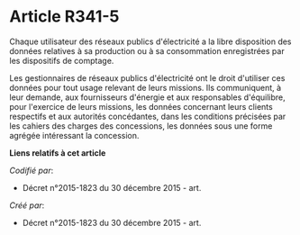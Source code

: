 # Article R341-5

Chaque utilisateur des réseaux publics d'électricité a la libre disposition des données relatives à sa production ou à sa
consommation enregistrées par les dispositifs de comptage.

Les gestionnaires de réseaux publics d'électricité ont le droit d'utiliser ces données pour tout usage relevant de leurs
missions. Ils communiquent, à leur demande, aux fournisseurs d'énergie et aux responsables d'équilibre, pour l'exercice de
leurs missions, les données concernant leurs clients respectifs et aux autorités concédantes, dans les conditions précisées
par les cahiers des charges des concessions, les données sous une forme agrégée intéressant la concession.

**Liens relatifs à cet article**

_Codifié par_:

  - Décret n°2015-1823 du 30 décembre 2015 - art.

_Créé par_:

  - Décret n°2015-1823 du 30 décembre 2015 - art.
